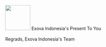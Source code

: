 <img width="80" height="80" src="https://assets.exova.id/img/1.png">
Exova Indonesia's Present To You <br><br>
Regrads, 
Exova Indonesia's Team
